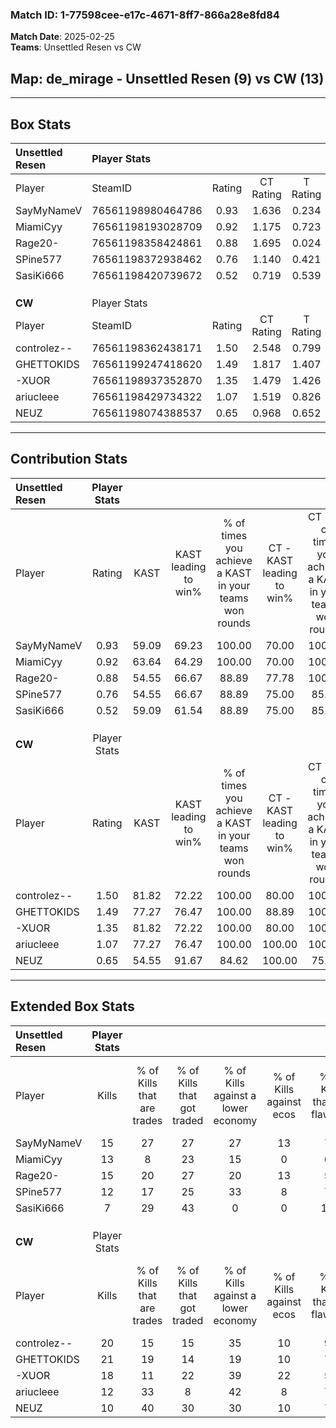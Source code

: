 ### Match ID: 1-77598cee-e17c-4671-8ff7-866a28e8fd84  
**Match Date**: 2025-02-25  
**Teams**: Unsettled Resen vs CW  

## **Map**: de_mirage - Unsettled Resen (9) vs CW (13)  
---  

## Box Stats  

| **Unsettled Resen** | Player Stats      |        |           |          |       |       |       |         |        |      |     |
| :- | :- | :-: | :-: | :-: | :-: | :-: | :-: | :-: | :-: | :-: | :-: |
| Player              | SteamID           | Rating | CT Rating | T Rating | KAST  |  ADR  | Kills | Assists | Deaths | K/D  | HS% |
| SayMyNameV          | 76561198980464786 |  0.93  |   1.636   |  0.234   | 59.09 | 63.4  |  15   |    1    |   15   | 1.00 | 20  |
| MiamiCyy            | 76561198193028709 |  0.92  |   1.175   |  0.723   | 63.64 | 67.0  |  13   |    2    |   14   | 0.93 | 53  |
| Rage20-             | 76561198358424861 |  0.88  |   1.695   |  0.024   | 54.55 | 77.1  |  15   |    5    |   18   | 0.83 | 60  |
| SPine577            | 76561198372938462 |  0.76  |   1.140   |  0.421   | 54.55 | 68.1  |  12   |    6    |   17   | 0.71 | 58  |
| SasiKi666           | 76561198420739672 |  0.52  |   0.719   |  0.539   | 59.09 | 49.0  |   7   |    6    |   18   | 0.39 | 57  |
|                     |                   |        |           |          |       |       |       |         |        |      |     |
|                     |                   |        |           |          |       |       |       |         |        |      |     |
|                     |                   |        |           |          |       |       |       |         |        |      |     |
| **CW**              | Player Stats      |        |           |          |       |       |       |         |        |      |     |
| Player              | SteamID           | Rating | CT Rating | T Rating | KAST  |  ADR  | Kills | Assists | Deaths | K/D  | HS% |
| controlez--         | 76561198362438171 |  1.50  |   2.548   |  0.799   | 81.82 | 107.7 |  20   |    5    |   13   | 1.54 | 20  |
| GHETTOKIDS          | 76561199247418620 |  1.49  |   1.817   |  1.407   | 77.27 | 93.2  |  21   |    8    |   12   | 1.75 | 57  |
| -XUOR               | 76561198937352870 |  1.35  |   1.479   |  1.426   | 81.82 | 89.9  |  18   |    3    |   13   | 1.38 | 66  |
| ariucleee           | 76561198429734322 |  1.07  |   1.519   |  0.826   | 77.27 | 58.3  |  12   |    6    |   10   | 1.20 | 75  |
| NEUZ                | 76561198074388537 |  0.65  |   0.968   |  0.652   | 54.55 | 50.1  |  10   |    1    |   15   | 0.67 | 80  |
---  

## Contribution Stats  

| **Unsettled Resen** | Player Stats |       |                      |                                                        |                           |                                                             |                          |                                                            |
| :- | :-: | :-: | :-: | :-: | :-: | :-: | :-: | :-: |
| Player              |    Rating    | KAST  | KAST leading to win% | % of times you achieve a KAST in your teams won rounds | CT - KAST leading to win% | CT - % of times you achieve a KAST in your teams won rounds | T - KAST leading to win% | T - % of times you achieve a KAST in your teams won rounds |
| SayMyNameV          |     0.93     | 59.09 |        69.23         |                         100.00                         |           70.00           |                           100.00                            |          66.67           |                           100.00                           |
| MiamiCyy            |     0.92     | 63.64 |        64.29         |                         100.00                         |           70.00           |                           100.00                            |          50.00           |                           100.00                           |
| Rage20-             |     0.88     | 54.55 |        66.67         |                         88.89                          |           77.78           |                           100.00                            |          33.33           |                           50.00                            |
| SPine577            |     0.76     | 54.55 |        66.67         |                         88.89                          |           75.00           |                            85.71                            |          50.00           |                           100.00                           |
| SasiKi666           |     0.52     | 59.09 |        61.54         |                         88.89                          |           75.00           |                            85.71                            |          40.00           |                           100.00                           |
|                     |              |       |                      |                                                        |                           |                                                             |                          |                                                            |
|                     |              |       |                      |                                                        |                           |                                                             |                          |                                                            |
|                     |              |       |                      |                                                        |                           |                                                             |                          |                                                            |
| **CW**              | Player Stats |       |                      |                                                        |                           |                                                             |                          |                                                            |
| Player              |    Rating    | KAST  | KAST leading to win% | % of times you achieve a KAST in your teams won rounds | CT - KAST leading to win% | CT - % of times you achieve a KAST in your teams won rounds | T - KAST leading to win% | T - % of times you achieve a KAST in your teams won rounds |
| controlez--         |     1.50     | 81.82 |        72.22         |                         100.00                         |           80.00           |                           100.00                            |          62.50           |                           100.00                           |
| GHETTOKIDS          |     1.49     | 77.27 |        76.47         |                         100.00                         |           88.89           |                           100.00                            |          62.50           |                           100.00                           |
| -XUOR               |     1.35     | 81.82 |        72.22         |                         100.00                         |           80.00           |                           100.00                            |          62.50           |                           100.00                           |
| ariucleee           |     1.07     | 77.27 |        76.47         |                         100.00                         |          100.00           |                           100.00                            |          55.56           |                           100.00                           |
| NEUZ                |     0.65     | 54.55 |        91.67         |                         84.62                          |          100.00           |                            75.00                            |          83.33           |                           100.00                           |
---  

## Extended Box Stats  

| **Unsettled Resen** | Player Stats |                            |                            |                                    |                         |                              |                                 |        |                             |                                     |                          |                               |                            |
| :- | :-: | :-: | :-: | :-: | :-: | :-: | :-: | :-: | :-: | :-: | :-: | :-: | :-: |
| Player              |    Kills     | % of Kills that are trades | % of Kills that got traded | % of Kills against a lower economy | % of Kills against ecos | % of Kills that are flawless | % of Kills that are close duels | Deaths | % of Deaths that get traded | % of Deaths against a lower economy | % of Deaths against ecos | % of Deaths that are flawless | % of Deaths that are close |
| SayMyNameV          |      15      |             27             |             27             |                 27                 |           13            |              73              |                7                |   15   |             20              |                  7                  |            0             |              100              |             0              |
| MiamiCyy            |      13      |             8              |             23             |                 15                 |            0            |              69              |               15                |   14   |             14              |                  7                  |            0             |              71               |             0              |
| Rage20-             |      15      |             20             |             27             |                 20                 |           13            |              53              |                0                |   18   |             11              |                  6                  |            0             |              83               |             0              |
| SPine577            |      12      |             17             |             25             |                 33                 |            8            |              75              |                8                |   17   |             12              |                 12                  |            0             |              65               |             6              |
| SasiKi666           |      7       |             29             |             43             |                 0                  |            0            |             100              |                0                |   18   |             28              |                 11                  |            0             |              50               |             11             |
|                     |              |                            |                            |                                    |                         |                              |                                 |        |                             |                                     |                          |                               |                            |
|                     |              |                            |                            |                                    |                         |                              |                                 |        |                             |                                     |                          |                               |                            |
|                     |              |                            |                            |                                    |                         |                              |                                 |        |                             |                                     |                          |                               |                            |
| **CW**              | Player Stats |                            |                            |                                    |                         |                              |                                 |        |                             |                                     |                          |                               |                            |
| Player              |    Kills     | % of Kills that are trades | % of Kills that got traded | % of Kills against a lower economy | % of Kills against ecos | % of Kills that are flawless | % of Kills that are close duels | Deaths | % of Deaths that get traded | % of Deaths against a lower economy | % of Deaths against ecos | % of Deaths that are flawless | % of Deaths that are close |
| controlez--         |      20      |             15             |             15             |                 35                 |           10            |              95              |                0                |   13   |             31              |                  8                  |            0             |              77               |             8              |
| GHETTOKIDS          |      21      |             19             |             14             |                 19                 |           10            |              71              |                5                |   12   |             33              |                 17                  |            0             |              67               |             0              |
| -XUOR               |      18      |             11             |             22             |                 39                 |           22            |              56              |               11                |   13   |             31              |                 23                  |            0             |              62               |             15             |
| ariucleee           |      12      |             33             |             8              |                 42                 |            8            |              75              |                0                |   10   |             30              |                 10                  |            0             |              70               |             0              |
| NEUZ                |      10      |             40             |             30             |                 30                 |           10            |              70              |                0                |   15   |             13              |                 20                  |            0             |              73               |             7              |
